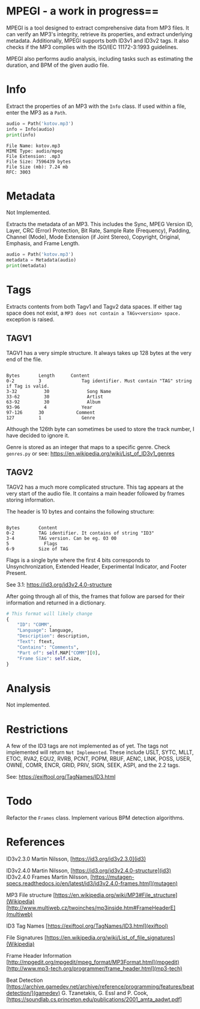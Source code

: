 # MPEGI - a work in progress==

MPEGI is a tool designed to extract comprehensive data from MP3 files. It can verify an MP3's integrity, retrieve its properties, and extract underlying metadata. Additionally, MPEGI supports both ID3v1 and ID3v2 tags. It also checks if the MP3 complies with the ISO/IEC 11172-3:1993 guidelines.

MPEGI also performs audio analysis, including tasks such as estimating the duration, and BPM of the given audio file.

# Info

Extract the properties of an MP3 with the `Info` class. If used within a file, enter the MP3 as a `Path`.

```py
audio = Path('kotov.mp3')
info = Info(audio)
print(info)
```
```
File Name: kotov.mp3
MIME Type: audio/mpeg
File Extension: .mp3
File Size: 7596439 bytes
File Size (mb): 7.24 mb
RFC: 3003
```

# Metadata

Not Implemented.

Extracts the metadata of an MP3. This includes the Sync, MPEG Version ID, Layer, CRC (Error) Protection, Bit Rate, Sample Rate (Frequency), Padding, Channel (Mode), Mode Extension (if Joint Stereo), Copyright, Original, Emphasis, and Frame Length.

```py
audio = Path('kotov.mp3')
metadata = Metadata(audio)
print(metadata)
```

# Tags

Extracts contents from both Tagv1 and Tagv2 data spaces. If either tag space does not exist, a `MP3 does not contain a TAGv<version> space.` exception is raised.

## TAGV1

TAGV1 has a very simple structure. It always takes up 128 bytes at the very end of the file.

```

Bytes	  	Length	  	Content
0-2		    3		        Tag identifier. Must contain "TAG" string if Tag is valid.
3-32		  30		      Song Name
33-62		  30		      Artist
63-92		  30		      Album
93-96		  4		        Year
97-126		30		      Comment
127		    1		        Genre
```

Although the 126th byte can sometimes be used to store the track number, I have decided to ignore it.

Genre is stored as an integer that maps to a specific genre. Check `genres.py` or see: https://en.wikipedia.org/wiki/List_of_ID3v1_genres

## TAGV2 

TAGV2 has a much more complicated structure. This tag appears at the very start of the audio file. It contains a main header followed by frames storing information. 

The header is 10 bytes and contains the following structure:
```

Bytes	  	Content
0-2		    TAG identifier. It contains of string "ID3"
3-4		    TAG version. Can be eg. 03 00
5		      Flags
6-9		    Size of TAG
```

Flags is a single byte where the first 4 bits corresponds to Unsynchronization, Extended Header, Experimental Indicator, and Footer Present.

See 3.1: https://id3.org/id3v2.4.0-structure

After going through all of this, the frames that follow are parsed for their information and returned in a dictionary.

```py
# This format will likely change
{
    "ID": "COMM",
    "Language": language,
    "Description": description,
    "Text": ftext,
    "Contains": "Comments",
    "Part of": self.MAP["COMM"][0],
    "Frame Size": self.size,
}
```

# Analysis

Not implemented.

# Restrictions

A few of the ID3 tags are not implemented as of yet. The tags not implemented will return `Not Implemented`. These include USLT, SYTC, MLLT, ETOC, RVA2, EQU2, RVRB, PCNT, POPM, RBUF, AENC, LINK, POSS, USER, OWNE, COMR, ENCR, GRID, PRIV, SIGN, SEEK, ASPI, and the 2.2 tags. 

See: https://exiftool.org/TagNames/ID3.html

# Todo
Refactor the `Frames` class.
Implement various BPM detection algorithms.

# References

ID3v2.3.0 
  Martin Nilsson, [https://id3.org/id3v2.3.0](id3)

ID3v2.4.0
  Martin Nilsson, [https://id3.org/id3v2.4.0-structure](id3)
ID3v2.4.0 Frames
  Martin Nilsson, [https://mutagen-specs.readthedocs.io/en/latest/id3/id3v2.4.0-frames.html](mutagen)

MP3 File structure
  [https://en.wikipedia.org/wiki/MP3#File_structure](Wikipedia)
  [http://www.multiweb.cz/twoinches/mp3inside.htm#FrameHeaderE](multiweb)

ID3 Tag Names 
  [https://exiftool.org/TagNames/ID3.html](exiftool)

File Signatures
  [https://en.wikipedia.org/wiki/List_of_file_signatures](Wikipedia)

Frame Header Information 
  [http://mpgedit.org/mpgedit/mpeg_format/MP3Format.html](mpgedit)
  [http://www.mp3-tech.org/programmer/frame_header.html](mp3-tech)


Beat Detection
  [https://archive.gamedev.net/archive/reference/programming/features/beatdetection/](gamedev)
  G. Tzanetakis, G. Essl and P. Cook, [https://soundlab.cs.princeton.edu/publications/2001_amta_aadwt.pdf]



